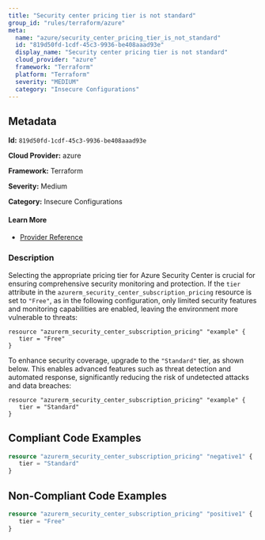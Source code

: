 ```yaml
---
title: "Security center pricing tier is not standard"
group_id: "rules/terraform/azure"
meta:
  name: "azure/security_center_pricing_tier_is_not_standard"
  id: "819d50fd-1cdf-45c3-9936-be408aaad93e"
  display_name: "Security center pricing tier is not standard"
  cloud_provider: "azure"
  framework: "Terraform"
  platform: "Terraform"
  severity: "MEDIUM"
  category: "Insecure Configurations"
---
```

## Metadata

**Id:** `819d50fd-1cdf-45c3-9936-be408aaad93e`

**Cloud Provider:** azure

**Framework:** Terraform

**Severity:** Medium

**Category:** Insecure Configurations

#### Learn More

 - [Provider Reference](https://registry.terraform.io/providers/hashicorp/azurerm/latest/docs/resources/security_center_subscription_pricing)

### Description

 Selecting the appropriate pricing tier for Azure Security Center is crucial for ensuring comprehensive security monitoring and protection. If the `tier` attribute in the `azurerm_security_center_subscription_pricing` resource is set to `"Free"`, as in the following configuration, only limited security features and monitoring capabilities are enabled, leaving the environment more vulnerable to threats:

```
resource "azurerm_security_center_subscription_pricing" "example" {
   tier = "Free"
}
```

To enhance security coverage, upgrade to the `"Standard"` tier, as shown below. This enables advanced features such as threat detection and automated response, significantly reducing the risk of undetected attacks and data breaches:

```
resource "azurerm_security_center_subscription_pricing" "example" {
   tier = "Standard"
}
```




## Compliant Code Examples
```terraform
resource "azurerm_security_center_subscription_pricing" "negative1" {
   tier = "Standard"
}
```
## Non-Compliant Code Examples
```terraform
resource "azurerm_security_center_subscription_pricing" "positive1" {
   tier = "Free"
}
```